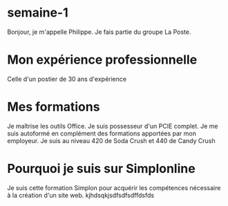 # semaine-1
Bonjour, je m'appelle Philippe. 
Je fais partie du groupe La Poste.

# Mon expérience professionnelle
Celle d'un postier de 30 ans d'expérience

# Mes formations
Je maîtrise les outils Office.
Je suis possesseur d'un PCIE complet.
Je me suis autoformé en complément des formations apportées par mon employeur.
Je suis au niveau 420 de Soda Crush et 440 de Candy Crush

# Pourquoi je suis sur Simplonline
Je suis cette formation Simplon pour acquérir les compétences nécessaire à la création d'un site web.
kjhdsqkjsdfsdfsdffdsfds
